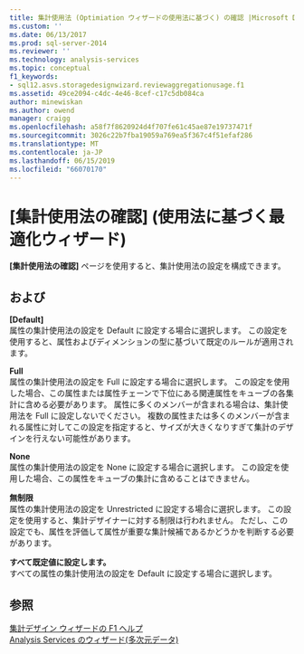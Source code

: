 ```yaml
---
title: 集計使用法 (Optimiation ウィザードの使用法に基づく) の確認 |Microsoft Docs
ms.custom: ''
ms.date: 06/13/2017
ms.prod: sql-server-2014
ms.reviewer: ''
ms.technology: analysis-services
ms.topic: conceptual
f1_keywords:
- sql12.asvs.storagedesignwizard.reviewaggregationusage.f1
ms.assetid: 49ce2094-c4dc-4e46-8cef-c17c5db084ca
author: minewiskan
ms.author: owend
manager: craigg
ms.openlocfilehash: a58f7f8620924d4f707fe61c45ae87e19737471f
ms.sourcegitcommit: 3026c22b7fba19059a769ea5f367c4f51efaf286
ms.translationtype: MT
ms.contentlocale: ja-JP
ms.lasthandoff: 06/15/2019
ms.locfileid: "66070170"
---
```

# <a name="review-aggregation-usage-usage-based-optimiation-wizard"></a>[集計使用法の確認] (使用法に基づく最適化ウィザード)
  **[集計使用法の確認]** ページを使用すると、集計使用法の設定を構成できます。  
  
## <a name="options"></a>および  
 **[Default]**  
 属性の集計使用法の設定を Default に設定する場合に選択します。 この設定を使用すると、属性およびディメンションの型に基づいて既定のルールが適用されます。  
  
 **Full**  
 属性の集計使用法の設定を Full に設定する場合に選択します。 この設定を使用した場合、この属性または属性チェーンで下位にある関連属性をキューブの各集計に含める必要があります。 属性に多くのメンバーが含まれる場合は、集計使用法を Full に設定しないでください。 複数の属性または多くのメンバーが含まれる属性に対してこの設定を指定すると、サイズが大きくなりすぎて集計のデザインを行えない可能性があります。  
  
 **None**  
 属性の集計使用法の設定を None に設定する場合に選択します。 この設定を使用した場合、この属性をキューブの集計に含めることはできません。  
  
 **無制限**  
 属性の集計使用法の設定を Unrestricted に設定する場合に選択します。 この設定を使用すると、集計デザイナーに対する制限は行われません。 ただし、この設定でも、属性を評価して属性が重要な集計候補であるかどうかを判断する必要があります。  
  
 **すべて既定値に設定します。**  
 すべての属性の集計使用法の設定を Default に設定する場合に選択します。  
  
## <a name="see-also"></a>参照  
 [集計デザイン ウィザードの F1 ヘルプ](aggregation-design-wizard-f1-help.md)   
 [Analysis Services のウィザード&#40;多次元データ&#41;](analysis-services-wizards-multidimensional-data.md)  
  
  
